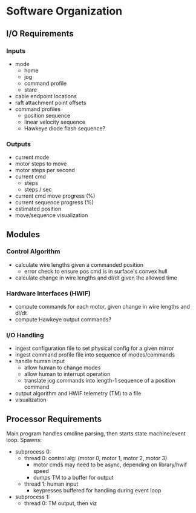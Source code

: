 # Software Organization

## I/O Requirements
### Inputs
- mode
    - home
    - jog
    - command profile
    - stare
- cable endpoint locations
- raft attachment point offsets
- command profiles
    - position sequence
    - linear velocity sequence
    - Hawkeye diode flash sequence?

### Outputs
- current mode
- motor steps to move
- motor steps per second
- current cmd
    - steps
    - steps / sec
- current cmd move progress (%)
- current sequence progress (%)
- estimated position
- move/sequence visualization

## Modules
### Control Algorithm
- calculate wire lengths given a commanded position
    - error check to ensure pos cmd is in surface's convex hull
- calculate change in wire lengths and dl/dt given the allowed time

### Hardware Interfaces (HWIF)
- compute commands for each motor, given change in wire lengths and dl/dt
- compute Hawkeye output commands?

### I/O Handling
- ingest configuration file to set physical config for a given mirror
- ingest command profile file into sequence of modes/commands
- handle human input
    - allow human to change modes
    - allow human to interrupt operation
    - translate jog commands into length-1 sequence of a position command
- output algorithm and HWIF telemetry (TM) to a file
- visualization

## Processor Requirements
Main program handles cmdline parsing, then starts state machine/event loop. Spawns:
- subprocess 0: 
    - thread 0: control alg: (motor 0, motor 1, motor 2, motor 3)
        - motor cmds may need to be async, depending on library/hwif speed
        - dumps TM to a buffer for output
    - thread 1: human input
        - keypresses buffered for handling during event loop
- subprocess 1:
    - thread 0: TM output, then viz
